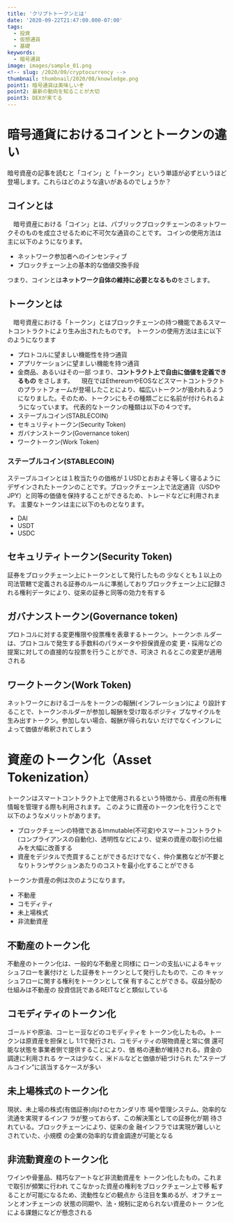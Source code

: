 ```yaml
---
title: 'クリプトトークンとは'
date: '2020-09-22T21:47:00.000-07:00'
tags:
  - 投資
  - 仮想通貨
  - 基礎
keywords:
  - 暗号通貨
image: images/sample_01.png
<!-- slug: /2020/09/cryptocurrency -->
thumbnail: thumbnail/2020/08/knowledge.png
point1: 暗号通貨は美味しいぞ
point2: 最新の動向を知ることが大切
point3: DEXが来てる
---
```


# 暗号通貨におけるコインとトークンの違い
暗号資産の記事を読むと「コイン」と「トークン」という単語が必ずというほど登場します。これらはどのような違いがあるのでしょうか？

## コインとは
　暗号資産における「コイン」とは、パブリックブロックチェーンのネットワークそのものを成立させるために不可欠な通貨のことです。
 コインの使用方法は主に以下のようになります。
 - ネットワーク参加者へのインセンティブ
 - ブロックチェーン上の基本的な価値交換手段

つまり、コインとは**ネットワーク自体の維持に必要となるもの**をさします。

## トークンとは
　暗号資産における「トークン」とはブロックチェーンの持つ機能であるスマートコントラクトにより生み出されたものです。
 トークンの使用方法は主に以下のようになります
 - プロトコルに望ましい機能性を持つ通貨
 - アプリケーションに望ましい機能を持つ通貨
 - 金商品、あるいはその一部
つまり、**コントラクト上で自由に価値を定義できるもの**
をさします。
　現在ではEthereumやEOSなどスマートコントラクトのプラットフォームが登場したことにより、幅広いトークンが扱われるようになりました。そのため、トークンにもその種類ごとに名前が付けられるようになっています。
 代表的なトークンの種類は以下の４つです。
 - ステーブルコイン(STABLECOIN)
 - セキュリティトークン(Security Token)
 - ガバナンストークン(Governance token)
 - ワークトークン(Work Token)

### ステーブルコイン(STABLECOIN)
ステーブルコインとは１枚当たりの価格が１USDとおおよそ等しく寝るようにデザインされたトークンのことです。ブロックチェーン上で法定通貨（USDやJPY）と同等の価値を保持することができるため、トレードなどに利用されます。
主要なトークンは主に以下のものとなります。
- DAI
- USDT
- USDC

## セキュリティトークン(Security Token)
証券をブロックチェーン上にトークンとして発行したもの
少なくとも１以上の司法管轄で定義される証券のルールに準拠しておりブロックチェーン上に記録される権利データにより、従来の証券と同等の効力を有する

## ガバナンストークン(Governance token)
プロトコルに対する変更権限や投票権を表章するトークン。トークンホ
ルダーは、プロトコルで発生する手数料のパラメータや担保資産の変
更・採用などの提案に対しての直接的な投票を行うことができ、可決さ
れるとこの変更が適用される
## ワークトークン(Work Token)
ネットワークにおけるゴールをトークンの報酬(インフレーション)によ
り設計することで、トークンホルダーが参加し報酬を受け取るポジティ
ブなサイクルを生み出すトークン。参加しない場合、報酬が得られない
だけでなくインフレによって価値が希釈されてしまう

# 資産のトークン化（Asset Tokenization）
トークンはスマートコントラクト上で使用されるという特徴から、資産の所有権情報を管理する際も利用されます。
このように資産のトークン化を行うことで以下のようなメリットがあります。
- ブロックチェーンの特徴であるImmutable(不可変)やスマートコントラクト(コンプライアンスの自動化)、透明性などにより、従来の資産の取引の仕組みを大幅に改善する
- 資産をデジタルで売買することができるだけでなく、仲介業務などが不要となりトランザクションあたりのコストを最小化することができる

トークンか資産の例は次のようになります。
- 不動産
- コモディティ
- 未上場株式
- 非流動資産

## 不動産のトークン化
不動産のトークン化は、一般的な不動産と同様に
ローンの支払いによるキャッシュフローを裏付けと
した証券をトークンとして発行したもので、この
キャッシュフローに関する権利をトークンとして保
有することができる。収益分配の仕組みは不動産の
投資信託であるREITなどと類似している

## コモディティのトークン化
ゴールドや原油、コーヒー豆などのコモディティを
トークン化したもの。トークンは原資産を担保とし
1:1で発行され、コモディティの現物資産と常に償
還可能な状態を事業者側で提供することにより、価
格の連動が維持される。資金の調達に利用される
ケースは少なく、米ドルなどと価値が紐づけられ
た”ステーブルコイン”に該当するケースが多い

## 未上場株式のトークン化
現状、未上場の株式(有価証券)向けのセカンダリ市
場や管理システム、効率的な流通を実現するインフ
ラが整っておらず、この解決策としての証券化が期
待されている。ブロックチェーンにより、従来の金
融インフラでは実現が難しいとされていた、小規模
の企業の効率的な資金調達が可能となる

## 非流動資産のトークン化
ワインや骨董品、精巧なアートなど非流動資産を
トークン化したもの。これまで取引が頻繁に行われ
てこなかった資産の権利をブロックチェーン上で移
転することが可能になるため、流動性などの観点か
ら注目を集めるが、オフチェーンとオンチェーンの
状態の同期や、法・規制に定められない資産のトー
クン化による課題になどが懸念される